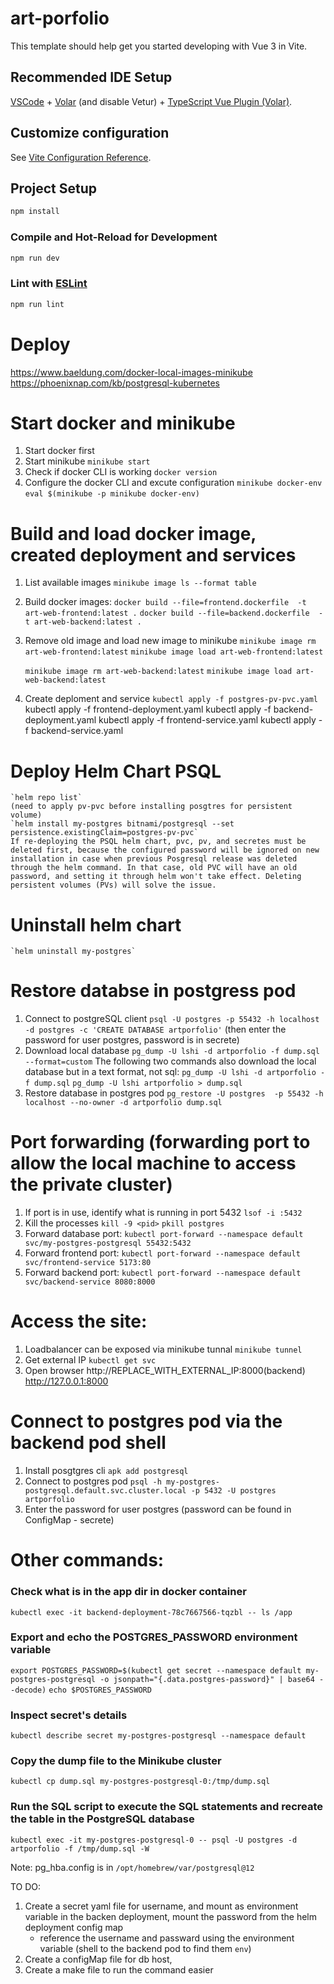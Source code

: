 # art-porfolio

This template should help get you started developing with Vue 3 in Vite.

## Recommended IDE Setup

[VSCode](https://code.visualstudio.com/) + [Volar](https://marketplace.visualstudio.com/items?itemName=Vue.volar) (and disable Vetur) + [TypeScript Vue Plugin (Volar)](https://marketplace.visualstudio.com/items?itemName=Vue.vscode-typescript-vue-plugin).

## Customize configuration

See [Vite Configuration Reference](https://vitejs.dev/config/).

## Project Setup

```sh
npm install
```

### Compile and Hot-Reload for Development

```sh
npm run dev
```
### Lint with [ESLint](https://eslint.org/)

```sh
npm run lint
```
# Deploy
https://www.baeldung.com/docker-local-images-minikube
https://phoenixnap.com/kb/postgresql-kubernetes
# Start docker and minikube
1. Start docker first
2. Start minikube
    `minikube start`
3. Check if docker CLI is working
    `docker version`
4. Configure the docker CLI and excute configuration
    `minikube docker-env`
    `eval $(minikube -p minikube docker-env)`
# Build and load docker image, created deployment and services
1. List available images
    `minikube image ls --format table`
2. Build docker images:
    `docker build --file=frontend.dockerfile  -t art-web-frontend:latest .`
    `docker build --file=backend.dockerfile  -t art-web-backend:latest .`
3. Remove old image and load new image to minikube
    `minikube image rm art-web-frontend:latest`
    `minikube image load art-web-frontend:latest`

    `minikube image rm art-web-backend:latest`
    `minikube image load art-web-backend:latest`
4. Create deploment and service
    `kubectl apply -f postgres-pv-pvc.yaml`
    kubectl apply -f frontend-deployment.yaml
    kubectl apply -f backend-deployment.yaml
    kubectl apply -f frontend-service.yaml
    kubectl apply -f backend-service.yaml
# Deploy Helm Chart PSQL
    `helm repo list`
    (need to apply pv-pvc before installing posgtres for persistent volume)
    `helm install my-postgres bitnami/postgresql --set persistence.existingClaim=postgres-pv-pvc`
    If re-deploying the PSQL helm chart, pvc, pv, and secretes must be deleted first, because the configured password will be ignored on new installation in case when previous Posgresql release was deleted through the helm command. In that case, old PVC will have an old password, and setting it through helm won't take effect. Deleting persistent volumes (PVs) will solve the issue.
# Uninstall helm chart
    `helm uninstall my-postgres`
# Restore databse in postgress pod
1. Connect to postgreSQL client
    `psql -U postgres -p 55432 -h localhost -d postgres -c 'CREATE DATABASE artporfolio'`
    (then enter the password for user postgres, password is in secrete)
2. Download local database
    `pg_dump -U lshi -d artporfolio -f dump.sql --format=custom`
   The following two commands also download the local database but in a text format, not sql:
    `pg_dump -U lshi -d artporfolio -f dump.sql`
    `pg_dump -U lshi artporfolio > dump.sql`
3. Restore database in postgres pod
    `pg_restore -U postgres  -p 55432 -h localhost --no-owner -d artporfolio dump.sql`
# Port forwarding (forwarding port to allow the local machine to access the private cluster)
1. If port is in use, identify what is running in port 5432
    `lsof -i :5432`
2. Kill the processes
    `kill -9 <pid>`
    `pkill postgres`
3. Forward database port:
    `kubectl port-forward --namespace default svc/my-postgres-postgresql 55432:5432`
4. Forward frontend port:
    `kubectl port-forward --namespace default svc/frontend-service 5173:80`
5. Forward backend port:
    `kubectl port-forward --namespace default svc/backend-service 8080:8000`
# Access the site:
1. Loadbalancer can be exposed via minikube tunnal
    `minikube tunnel`
2. Get external IP
    `kubectl get svc`
3. Open browser
    http://REPLACE_WITH_EXTERNAL_IP:8000(backend)
    http://127.0.0.1:8000

# Connect to postgres pod via the backend pod shell
1. Install posgtgres cli
    `apk add postgresql`
2. Connect to postgres pod
    `psql -h my-postgres-postgresql.default.svc.cluster.local -p 5432 -U postgres artporfolio`
3. Enter the password for user postgres (password can be found in ConfigMap - secrete)

# Other commands:
### Check what is in the app dir in docker container
`kubectl exec -it backend-deployment-78c7667566-tqzbl -- ls /app`
### Export and echo the POSTGRES_PASSWORD environment variable
`export POSTGRES_PASSWORD=$(kubectl get secret --namespace default my-postgres-postgresql -o jsonpath="{.data.postgres-password}" | base64 --decode)`
`echo $POSTGRES_PASSWORD`
### Inspect secret's details
`kubectl describe secret my-postgres-postgresql --namespace default`
### Copy the dump file to the Minikube cluster
`kubectl cp dump.sql my-postgres-postgresql-0:/tmp/dump.sql`
### Run the SQL script to execute the SQL statements and recreate the table in the PostgreSQL database
`kubectl exec -it my-postgres-postgresql-0 -- psql -U postgres -d artporfolio -f /tmp/dump.sql -W`

Note: pg_hba.config is in `/opt/homebrew/var/postgresql@12`

TO DO:
1. Create a secret yaml file for username, and mount as environment variable in the backen deployment, mount the password from the helm deployment config map
    - reference the username and passward using the environment variable (shell to the backend pod to find them `env`)
2. Create a configMap file for db host,
3. Create a make file to run the command easier



